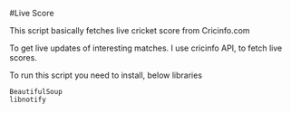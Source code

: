 #Live Score

This script basically fetches live cricket score from Cricinfo.com

To get live updates of interesting matches. I use cricinfo API, to fetch live scores.

To run this script you need to install, below libraries
```
BeautifulSoup 
libnotify
```


